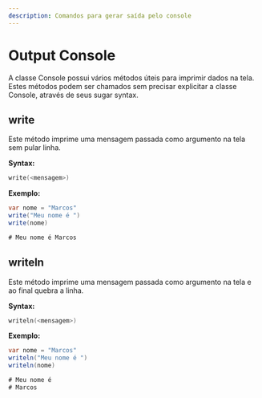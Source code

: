 ```yaml
---
description: Comandos para gerar saída pelo console
---
```


# Output Console

A classe Console possui vários métodos úteis para imprimir dados na tela.\
Estes métodos podem ser chamados sem precisar explicitar a classe Console, através de seus sugar syntax.

## write

Este método imprime uma mensagem passada como argumento na tela sem pular linha.

**Syntax:**

```go
write(<mensagem>)
```

**Exemplo:**

```csharp
var nome = "Marcos"
write("Meu nome é ")
write(nome)

# Meu nome é Marcos
```

## writeln

Este método imprime uma mensagem passada como argumento na tela e ao final quebra a linha.

**Syntax:**

```go
writeln(<mensagem>)
```

**Exemplo:**

```csharp
var nome = "Marcos"
writeln("Meu nome é ")
writeln(nome)

# Meu nome é 
# Marcos
```
